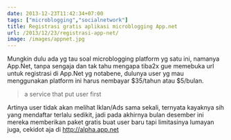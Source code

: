 ```yaml
---
date: 2013-12-23T11:42:34+07:00
tags: ["microblogging","socialnetwork"]
title: Registrasi gratis aplikasi microblogging App.net
url: /2013/12/23/registrasi-app-net/
image: /images/appnet.jpg
---
```


Mungkin dulu ada yg tau soal microblogging platform yg satu ini, namanya App.Net, tanpa sengaja dan tak tahu mengapa tiba2x gue memebuka url untuk registrasi di App.Net yg notabene, dulunya user yg mau menggunakan platform ini harus nembayar $35/tahun atau $5/bulan.

> a service that put user first

Artinya user tidak akan melihat Iklan/Ads sama sekali, ternyata kayaknya sih yang mendaftar terlalu sedikit, jadi pada akhirnya bulan desember ini mereka memberikan paket gratis buat user baru tapi limitasinya lumayan juga, cekidot aja di  <http://alpha.app.net>
